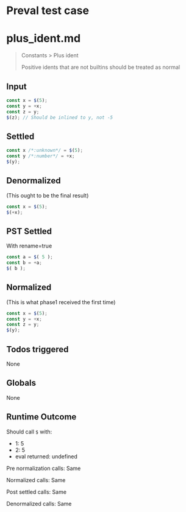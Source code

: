 # Preval test case

# plus_ident.md

> Constants > Plus ident
>
> Positive idents that are not builtins should be treated as normal

## Input

`````js filename=intro
const x = $(5);
const y = +x;
const z = y;
$(z); // Should be inlined to y, not -5
`````


## Settled


`````js filename=intro
const x /*:unknown*/ = $(5);
const y /*:number*/ = +x;
$(y);
`````


## Denormalized
(This ought to be the final result)

`````js filename=intro
const x = $(5);
$(+x);
`````


## PST Settled
With rename=true

`````js filename=intro
const a = $( 5 );
const b = +a;
$( b );
`````


## Normalized
(This is what phase1 received the first time)

`````js filename=intro
const x = $(5);
const y = +x;
const z = y;
$(y);
`````


## Todos triggered


None


## Globals


None


## Runtime Outcome


Should call `$` with:
 - 1: 5
 - 2: 5
 - eval returned: undefined

Pre normalization calls: Same

Normalized calls: Same

Post settled calls: Same

Denormalized calls: Same
